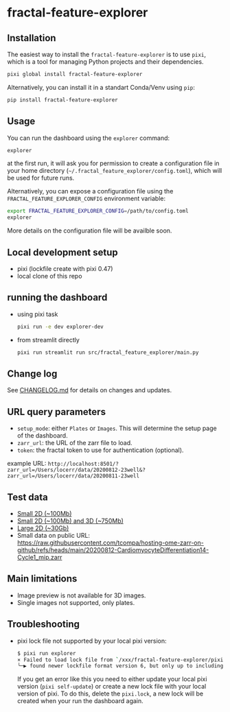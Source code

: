 # fractal-feature-explorer

## Installation

The easiest way to install the `fractal-feature-explorer` is to use `pixi`, which is a tool for managing Python projects and their dependencies.

```bash
pixi global install fractal-feature-explorer
```

Alternatively, you can install it in a standart Conda/Venv using `pip`:

```bash
pip install fractal-feature-explorer
```

## Usage

You can run the dashboard using the `explorer` command:

```bash
explorer
```

at the first run, it will ask you for permission to create a configuration file in your home directory (`~/.fractal_feature_explorer/config.toml`), which will be used for future runs.

Alternatively, you can expose a configuration file using the `FRACTAL_FEATURE_EXPLORER_CONFIG` environment variable:

```bash
export FRACTAL_FEATURE_EXPLORER_CONFIG=/path/to/config.toml
explorer
```

More details on the configuration file will be availble soon.

## Local development setup

- pixi (lockfile create with pixi 0.47)
- local clone of this repo

## running the dashboard

- using pixi task

  ```bash
  pixi run -e dev explorer-dev
  ```

- from streamlit directly

    ```bash
    pixi run streamlit run src/fractal_feature_explorer/main.py
    ```

## Change log

See [CHANGELOG.md](CHANGELOG.md) for details on changes and updates.

## URL query parameters

- `setup_mode`: either `Plates` or `Images`. This will determine the setup page of the dashboard.
- `zarr_url`: the URL of the zarr file to load.
- `token`: the fractal token to use for authentication (optional).

example URL: `http://localhost:8501/?zarr_url=/Users/locerr/data/20200812-23well&?zarr_url=/Users/locerr/data/20200811-23well`

## Test data

- [Small 2D (~100Mb)](https://zenodo.org/records/13305316/files/20200812-CardiomyocyteDifferentiation14-Cycle1_mip.zarr.zip?download=1)
- [Small 2D (~100Mb) and 3D (~750Mb)](https://zenodo.org/records/13305316)
- [Large 2D (~30Gb)](https://zenodo.org/records/14826000)
- Small data on public URL: <https://raw.githubusercontent.com/tcompa/hosting-ome-zarr-on-github/refs/heads/main/20200812-CardiomyocyteDifferentiation14-Cycle1_mip.zarr>

## Main limitations

- Image preview is not available for 3D images.
- Single images not supported, only plates.

## Troubleshooting

- pixi lock file not supported by your local pixi version:

    ```bash
    $ pixi run explorer
    × Failed to load lock file from `/xxx/fractal-feature-explorer/pixi.lock`
    ╰─▶ found newer lockfile format version 6, but only up to including version 5 is supported
    ```

    If you get an error like this you need to either update your local pixi version (`pixi self-update`) or create a new lock file with your local version of pixi. To do this, delete the `pixi.lock`, a new lock will be created when your run the dashboard again.
